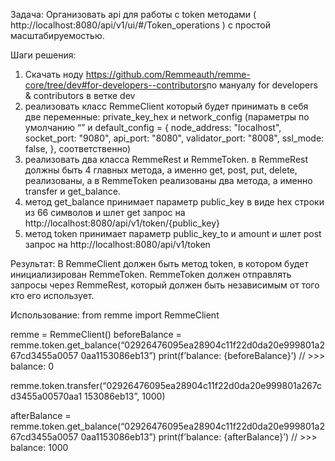 Задача:  Организовать api для работы с token методами (​ http://localhost:8080/api/v1/ui/#/Token_operations​ ) с простой масштабируемостью. 
 
Шаги решения: 
1. Скачать ноду https://github.com/Remmeauth/remme-core/tree/dev#for-developers--contributors​ по мануалу for developers & contributors в ветке dev 
2. реализовать класс RemmeClient который будет принимать в себя две переменные: private_key_hex и network_config (параметры по умолчанию “” и default_config = {    node_address: "localhost",    socket_port: "9080",    api_port: "8080",    validator_port: "8008",    ssl_mode: false, }, соответственно) 
3. реализовать два класса RemmeRest и RemmeToken. в RemmeRest должны быть 4 главных метода, а именно get, post, put, delete, реализованы, а в RemmeToken реализованы два метода, а именно transfer и get_balance. 
4. метод get_balance принимает параметр public_key в виде hex строки из 66 символов и шлет get запрос на http://localhost:8080/api/v1/token/{public_key} 
5. метод token принимает параметр public_key_to и amount и шлет post запрос на http://localhost:8080/api/v1/token 
 
Результат: В RemmeClient должен быть метод token, в котором будет инициализирован RemmeToken. RemmeToken должен отправлять запросы через RemmeRest, который должен быть независимым от того кто его использует. 
 
Использование: from remme import RemmeClient 
 
remme = RemmeClient() beforeBalance = remme.token.get_balance(“02926476095ea28904c11f22d0da20e999801a267cd3455a0057 0aa1153086eb13”) print(f’balance: {beforeBalance}’) // >>> balance: 0 
 
remme.token.transfer(“02926476095ea28904c11f22d0da20e999801a267cd3455a00570aa1 153086eb13”, 1000) 
 
afterBalance = remme.token.get_balance(“02926476095ea28904c11f22d0da20e999801a267cd3455a0057 0aa1153086eb13”)  print(f’balance: {afterBalance}’) // >>> balance: 1000 
